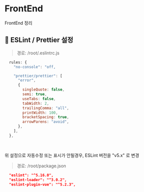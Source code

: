 # FrontEnd
FrontEnd 정리

## 🐫 ESLint / Prettier 설정

>경로: /root/.eslintrc.js

```javascript
  rules: {
    "no-console": "off,

    "prettier/prettier": [
      "error",
      {
        singleQuote: false,
        semi: true,
        useTabs: false,
        tabWidth: 2,
        trailingComma: "all",
        printWidth: 100,
        bracketSpacing: true,
        arrowParens: "avoid",
      },
    ],
  },
```

<br/>

위 설정으로 자동수정 또는 표시가 안될경우, ESLint 버전을 "v5.x" 로 변경

> 경로: /root/package.json

```json
  "eslint": "^5.16.0",
  "eslint-loader": "^3.0.2",
  "eslint-plugin-vue": "^5.2.3",
```
